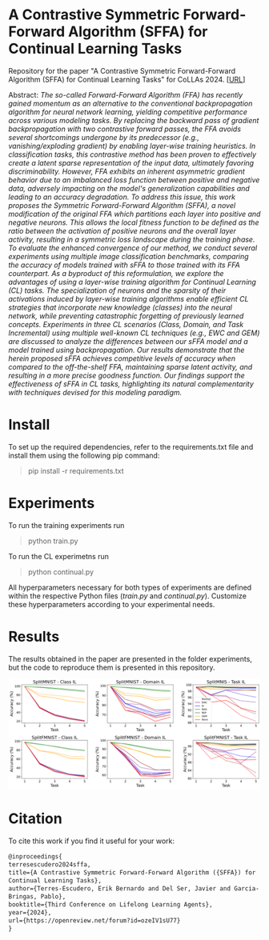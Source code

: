 # A Contrastive Symmetric Forward-Forward Algorithm (SFFA) for Continual Learning Tasks

Repository for the paper "A Contrastive Symmetric Forward-Forward Algorithm (SFFA) for Continual Learning Tasks" for CoLLAs 2024. [[URL](https://openreview.net/forum?id=ozeIV1sU77)]

Abstract: _The so-called Forward-Forward Algorithm (FFA) has recently gained momentum as an alternative to the conventional backpropagation algorithm for neural network learning, yielding competitive performance across various modeling tasks. By replacing the backward pass of gradient backpropagation with two contrastive forward passes, the FFA avoids several shortcomings undergone by its predecessor (e.g., vanishing/exploding gradient) by enabling layer-wise training heuristics. In classification tasks, this contrastive method has been proven to effectively create a latent sparse representation of the input data, ultimately favoring discriminability. However, FFA exhibits an inherent asymmetric gradient behavior due to an imbalanced loss function between positive and negative data, adversely impacting on the model's generalization capabilities and leading to an accuracy degradation. To address this issue, this work proposes the Symmetric Forward-Forward Algorithm (SFFA), a novel modification of the original FFA which partitions each layer into positive and negative neurons. This allows the local fitness function to be defined as the ratio between the activation of positive neurons and the overall layer activity, resulting in a symmetric loss landscape during the training phase. To evaluate the enhanced convergence of our method, we conduct several experiments using multiple image classification benchmarks, comparing the accuracy of models trained with sFFA to those trained with its FFA counterpart. As a byproduct of this reformulation, we explore the advantages of using a layer-wise training algorithm for Continual Learning (CL) tasks. The specialization of neurons and the sparsity of their activations induced by layer-wise training algorithms enable efficient CL strategies that incorporate new knowledge (classes) into the neural network, while preventing catastrophic forgetting of previously learned concepts. Experiments in three CL scenarios (Class, Domain, and Task Incremental) using multiple well-known CL techniques (e.g., EWC and GEM) are discussed to analyze the differences between our sFFA model and a model trained using backpropagation. Our results demonstrate that the herein proposed sFFA achieves competitive levels of accuracy when compared to the off-the-shelf FFA, maintaining sparse latent activity, and resulting in a more precise goodness function. Our findings support the effectiveness of sFFA in CL tasks, highlighting its natural complementarity with techniques devised for this modeling paradigm._

# Install

To set up the required dependencies, refer to the requirements.txt file and install them using the following pip command:

> pip install -r requirements.txt


# Experiments

To run the training experiments run

> python train.py

To run the CL experimetns run

> python continual.py

All hyperparameters necessary for both types of experiments are defined within the respective Python files (_train.py_ and _continual.py_). Customize these hyperparameters according to your experimental needs.

# Results

The results obtained in the paper are presented in the folder experiments, but the code to reproduce them is presented in this repository.


![Results from CL](images/plot_final.png)

# Citation

To cite this work if you find it useful for your work:

```
@inproceedings{
terresescudero2024sffa,
title={A Contrastive Symmetric Forward-Forward Algorithm ({SFFA}) for Continual Learning Tasks},
author={Terres-Escudero, Erik Bernardo and Del Ser, Javier and Garcia-Bringas, Pablo},
booktitle={Third Conference on Lifelong Learning Agents},
year={2024},
url={https://openreview.net/forum?id=ozeIV1sU77}
}
```
